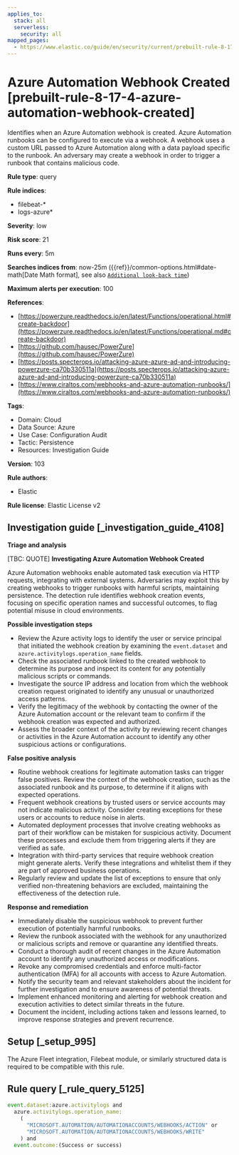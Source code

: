 ```yaml
---
applies_to:
  stack: all
  serverless:
    security: all
mapped_pages:
  - https://www.elastic.co/guide/en/security/current/prebuilt-rule-8-17-4-azure-automation-webhook-created.html
---
```


# Azure Automation Webhook Created [prebuilt-rule-8-17-4-azure-automation-webhook-created]

Identifies when an Azure Automation webhook is created. Azure Automation runbooks can be configured to execute via a webhook. A webhook uses a custom URL passed to Azure Automation along with a data payload specific to the runbook. An adversary may create a webhook in order to trigger a runbook that contains malicious code.

**Rule type**: query

**Rule indices**:

* filebeat-*
* logs-azure*

**Severity**: low

**Risk score**: 21

**Runs every**: 5m

**Searches indices from**: now-25m ({{ref}}/common-options.html#date-math[Date Math format], see also [`Additional look-back time`](docs-content://solutions/security/detect-and-alert/create-detection-rule.md#rule-schedule))

**Maximum alerts per execution**: 100

**References**:

* [https://powerzure.readthedocs.io/en/latest/Functions/operational.html#create-backdoor](https://powerzure.readthedocs.io/en/latest/Functions/operational.md#create-backdoor)
* [https://github.com/hausec/PowerZure](https://github.com/hausec/PowerZure)
* [https://posts.specterops.io/attacking-azure-azure-ad-and-introducing-powerzure-ca70b330511a](https://posts.specterops.io/attacking-azure-azure-ad-and-introducing-powerzure-ca70b330511a)
* [https://www.ciraltos.com/webhooks-and-azure-automation-runbooks/](https://www.ciraltos.com/webhooks-and-azure-automation-runbooks/)

**Tags**:

* Domain: Cloud
* Data Source: Azure
* Use Case: Configuration Audit
* Tactic: Persistence
* Resources: Investigation Guide

**Version**: 103

**Rule authors**:

* Elastic

**Rule license**: Elastic License v2

## Investigation guide [_investigation_guide_4108]

**Triage and analysis**

[TBC: QUOTE]
**Investigating Azure Automation Webhook Created**

Azure Automation webhooks enable automated task execution via HTTP requests, integrating with external systems. Adversaries may exploit this by creating webhooks to trigger runbooks with harmful scripts, maintaining persistence. The detection rule identifies webhook creation events, focusing on specific operation names and successful outcomes, to flag potential misuse in cloud environments.

**Possible investigation steps**

* Review the Azure activity logs to identify the user or service principal that initiated the webhook creation by examining the `event.dataset` and `azure.activitylogs.operation_name` fields.
* Check the associated runbook linked to the created webhook to determine its purpose and inspect its content for any potentially malicious scripts or commands.
* Investigate the source IP address and location from which the webhook creation request originated to identify any unusual or unauthorized access patterns.
* Verify the legitimacy of the webhook by contacting the owner of the Azure Automation account or the relevant team to confirm if the webhook creation was expected and authorized.
* Assess the broader context of the activity by reviewing recent changes or activities in the Azure Automation account to identify any other suspicious actions or configurations.

**False positive analysis**

* Routine webhook creations for legitimate automation tasks can trigger false positives. Review the context of the webhook creation, such as the associated runbook and its purpose, to determine if it aligns with expected operations.
* Frequent webhook creations by trusted users or service accounts may not indicate malicious activity. Consider creating exceptions for these users or accounts to reduce noise in alerts.
* Automated deployment processes that involve creating webhooks as part of their workflow can be mistaken for suspicious activity. Document these processes and exclude them from triggering alerts if they are verified as safe.
* Integration with third-party services that require webhook creation might generate alerts. Verify these integrations and whitelist them if they are part of approved business operations.
* Regularly review and update the list of exceptions to ensure that only verified non-threatening behaviors are excluded, maintaining the effectiveness of the detection rule.

**Response and remediation**

* Immediately disable the suspicious webhook to prevent further execution of potentially harmful runbooks.
* Review the runbook associated with the webhook for any unauthorized or malicious scripts and remove or quarantine any identified threats.
* Conduct a thorough audit of recent changes in the Azure Automation account to identify any unauthorized access or modifications.
* Revoke any compromised credentials and enforce multi-factor authentication (MFA) for all accounts with access to Azure Automation.
* Notify the security team and relevant stakeholders about the incident for further investigation and to ensure awareness of potential threats.
* Implement enhanced monitoring and alerting for webhook creation and execution activities to detect similar threats in the future.
* Document the incident, including actions taken and lessons learned, to improve response strategies and prevent recurrence.


## Setup [_setup_995]

The Azure Fleet integration, Filebeat module, or similarly structured data is required to be compatible with this rule.


## Rule query [_rule_query_5125]

```js
event.dataset:azure.activitylogs and
  azure.activitylogs.operation_name:
    (
      "MICROSOFT.AUTOMATION/AUTOMATIONACCOUNTS/WEBHOOKS/ACTION" or
      "MICROSOFT.AUTOMATION/AUTOMATIONACCOUNTS/WEBHOOKS/WRITE"
    ) and
  event.outcome:(Success or success)
```



